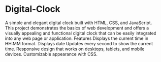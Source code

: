 # Digital-Clock
A simple and elegant digital clock built with HTML, CSS, and JavaScript. This project demonstrates the basics of web development and offers a visually appealing and functional digital clock that can be easily integrated into any web page or application.
Features
Displays the current time in HH:MM
format.
Displays date 
Updates every second to show the current time.
Responsive design that works on desktops, tablets, and mobile devices.
Customizable appearance with CSS.
